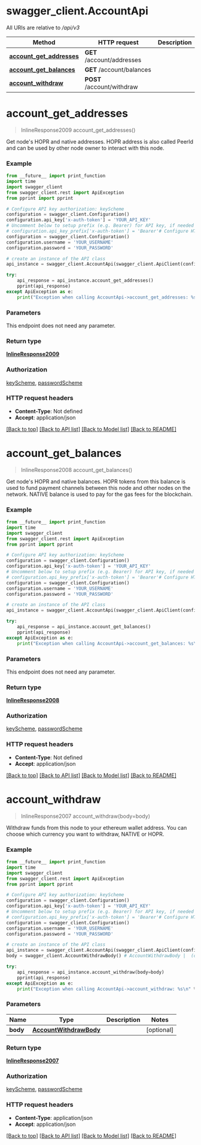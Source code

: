 # swagger_client.AccountApi

All URIs are relative to */api/v3*

Method | HTTP request | Description
------------- | ------------- | -------------
[**account_get_addresses**](AccountApi.md#account_get_addresses) | **GET** /account/addresses | 
[**account_get_balances**](AccountApi.md#account_get_balances) | **GET** /account/balances | 
[**account_withdraw**](AccountApi.md#account_withdraw) | **POST** /account/withdraw | 

# **account_get_addresses**
> InlineResponse2009 account_get_addresses()



Get node's HOPR and native addresses. HOPR address is also called PeerId and can be used by other node owner to interact with this node.

### Example
```python
from __future__ import print_function
import time
import swagger_client
from swagger_client.rest import ApiException
from pprint import pprint

# Configure API key authorization: keyScheme
configuration = swagger_client.Configuration()
configuration.api_key['x-auth-token'] = 'YOUR_API_KEY'
# Uncomment below to setup prefix (e.g. Bearer) for API key, if needed
# configuration.api_key_prefix['x-auth-token'] = 'Bearer'# Configure HTTP basic authorization: passwordScheme
configuration = swagger_client.Configuration()
configuration.username = 'YOUR_USERNAME'
configuration.password = 'YOUR_PASSWORD'

# create an instance of the API class
api_instance = swagger_client.AccountApi(swagger_client.ApiClient(configuration))

try:
    api_response = api_instance.account_get_addresses()
    pprint(api_response)
except ApiException as e:
    print("Exception when calling AccountApi->account_get_addresses: %s\n" % e)
```

### Parameters
This endpoint does not need any parameter.

### Return type

[**InlineResponse2009**](InlineResponse2009.md)

### Authorization

[keyScheme](../README.md#keyScheme), [passwordScheme](../README.md#passwordScheme)

### HTTP request headers

 - **Content-Type**: Not defined
 - **Accept**: application/json

[[Back to top]](#) [[Back to API list]](../README.md#documentation-for-api-endpoints) [[Back to Model list]](../README.md#documentation-for-models) [[Back to README]](../README.md)

# **account_get_balances**
> InlineResponse2008 account_get_balances()



Get node's HOPR and native balances. HOPR tokens from this balance is used to fund payment channels between this node and other nodes on the network. NATIVE balance is used to pay for the gas fees for the blockchain.

### Example
```python
from __future__ import print_function
import time
import swagger_client
from swagger_client.rest import ApiException
from pprint import pprint

# Configure API key authorization: keyScheme
configuration = swagger_client.Configuration()
configuration.api_key['x-auth-token'] = 'YOUR_API_KEY'
# Uncomment below to setup prefix (e.g. Bearer) for API key, if needed
# configuration.api_key_prefix['x-auth-token'] = 'Bearer'# Configure HTTP basic authorization: passwordScheme
configuration = swagger_client.Configuration()
configuration.username = 'YOUR_USERNAME'
configuration.password = 'YOUR_PASSWORD'

# create an instance of the API class
api_instance = swagger_client.AccountApi(swagger_client.ApiClient(configuration))

try:
    api_response = api_instance.account_get_balances()
    pprint(api_response)
except ApiException as e:
    print("Exception when calling AccountApi->account_get_balances: %s\n" % e)
```

### Parameters
This endpoint does not need any parameter.

### Return type

[**InlineResponse2008**](InlineResponse2008.md)

### Authorization

[keyScheme](../README.md#keyScheme), [passwordScheme](../README.md#passwordScheme)

### HTTP request headers

 - **Content-Type**: Not defined
 - **Accept**: application/json

[[Back to top]](#) [[Back to API list]](../README.md#documentation-for-api-endpoints) [[Back to Model list]](../README.md#documentation-for-models) [[Back to README]](../README.md)

# **account_withdraw**
> InlineResponse2007 account_withdraw(body=body)



Withdraw funds from this node to your ethereum wallet address. You can choose which currency you want to withdraw, NATIVE or HOPR.

### Example
```python
from __future__ import print_function
import time
import swagger_client
from swagger_client.rest import ApiException
from pprint import pprint

# Configure API key authorization: keyScheme
configuration = swagger_client.Configuration()
configuration.api_key['x-auth-token'] = 'YOUR_API_KEY'
# Uncomment below to setup prefix (e.g. Bearer) for API key, if needed
# configuration.api_key_prefix['x-auth-token'] = 'Bearer'# Configure HTTP basic authorization: passwordScheme
configuration = swagger_client.Configuration()
configuration.username = 'YOUR_USERNAME'
configuration.password = 'YOUR_PASSWORD'

# create an instance of the API class
api_instance = swagger_client.AccountApi(swagger_client.ApiClient(configuration))
body = swagger_client.AccountWithdrawBody() # AccountWithdrawBody |  (optional)

try:
    api_response = api_instance.account_withdraw(body=body)
    pprint(api_response)
except ApiException as e:
    print("Exception when calling AccountApi->account_withdraw: %s\n" % e)
```

### Parameters

Name | Type | Description  | Notes
------------- | ------------- | ------------- | -------------
 **body** | [**AccountWithdrawBody**](AccountWithdrawBody.md)|  | [optional] 

### Return type

[**InlineResponse2007**](InlineResponse2007.md)

### Authorization

[keyScheme](../README.md#keyScheme), [passwordScheme](../README.md#passwordScheme)

### HTTP request headers

 - **Content-Type**: application/json
 - **Accept**: application/json

[[Back to top]](#) [[Back to API list]](../README.md#documentation-for-api-endpoints) [[Back to Model list]](../README.md#documentation-for-models) [[Back to README]](../README.md)

